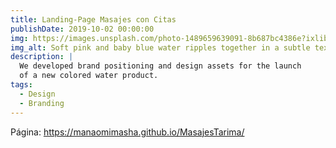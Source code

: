 ```yaml
---
title: Landing-Page Masajes con Citas 
publishDate: 2019-10-02 00:00:00
img: https://images.unsplash.com/photo-1489659639091-8b687bc4386e?ixlib=rb-4.0.3&ixid=M3wxMjA3fDB8MHxwaG90by1wYWdlfHx8fGVufDB8fHx8fA%3D%3D&auto=format&fit=crop&w=1173&q=80
img_alt: Soft pink and baby blue water ripples together in a subtle texture.
description: |
  We developed brand positioning and design assets for the launch
  of a new colored water product.
tags:
  - Design
  - Branding
---
```


Página: 
https://manaomimasha.github.io/MasajesTarima/
